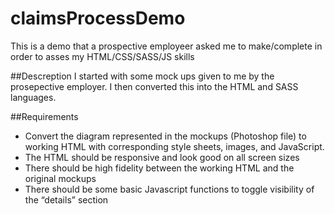 # claimsProcessDemo
This is a demo that a prospective employeer asked me to make/complete in order to asses my HTML/CSS/SASS/JS skills

##Descreption
I started with some mock ups given to me by the prosepective employer. I then converted this into the HTML and SASS languages.

##Requirements
* Convert the diagram represented in the mockups (Photoshop file) to working HTML with corresponding style sheets, images, and JavaScript.
* The HTML should be responsive and look good on all screen sizes
* There should be high fidelity between the working HTML and the original mockups
* There should be some basic Javascript functions to toggle visibility of the “details” section
